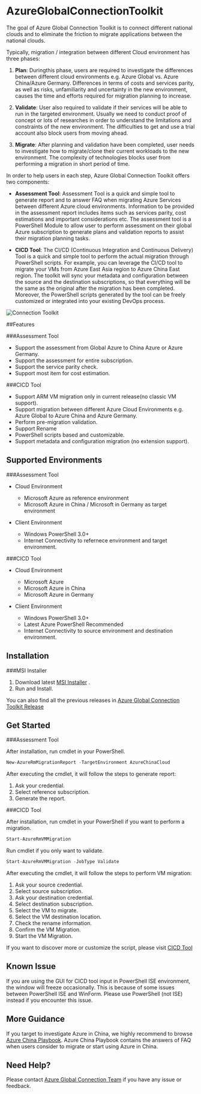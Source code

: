 # AzureGlobalConnectionToolkit
The goal of Azure Global Connection Toolkit is to connect different national clouds and to eliminate the friction to migrate applications between the national clouds.

Typically, migration / integration between different Cloud environment has three phases:

1. **Plan**:
Duringthis phase, users are required to investigate the differences between different
cloud environments e.g. Azure Global vs. Azure China/Azure Germany. Differences
in terms of costs and services parity, as well as risks, unfamiliarity and
uncertainty in the new environment, causes the time and efforts required for
migration planning to increase. 

2. **Validate**:
User
also required to validate if their services will be able to run in the targeted
environment. Usually we need to conduct proof of concept or lots of researches
in order to understand the limitations and constraints of the new environment.
The difficulties to get and use a trial account also block users from moving
ahead.

3. **Migrate**:
After
planning and validation have been completed, user needs to investigate how to
migrate/clone their current workloads to the new environment. The complexity of
technologies blocks user from performing a migration in short period of time.

In order to help users in each step, Azure Global Connection Toolkit offers two components:

- **Assessment Tool**:
Assessment
Tool is a quick and simple tool to generate report and to answer FAQ when
migrating Azure Services between different Azure cloud environments.
Information to be provided in the assessment report includes items such as
services parity, cost estimations and important considerations etc. The
assessment tool is a PowerShell Module to allow user to perform assessment on
their global Azure subscription to generate plans and validation reports to
assist their migration planning tasks.

- **CICD Tool**:
The
CI/CD (Continuous Integration and Continuous Delivery) Tool is a quick and
simple tool to perform the actual migration through PowerShell scripts. For
example, you can leverage the CI/CD tool to migrate your VMs from Azure East
Asia region to Azure China East region. The toolkit will sync your metadata and
configuration between the source and the destination subscriptions, so that
everything will be the same as the original after the migration has been
completed. Moreover, the PowerShell scripts generated by the tool can be freely
customized or integrated into your existing DevOps process.

![Connection Toolkit](https://globalconnectioncenter.blob.core.windows.net/githubpics/connectiontoolkit.png)


##Features

###Assessment Tool

* Support the assessment from Global Azure to China Azure or Azure Germany.
* Support the assessment for entire subscription.
* Support the service parity check.
* Support most item for cost estimation.

###CICD Tool

* Support ARM VM migration only in current release(no classic VM support).
* Support migration between different Azure Cloud Environments e.g. Azure Global to Azure China and Azure Germany.
* Perform pre-migration validation.
* Support Rename
* PowerShell scripts based and customizable.
* Support metadata and configuration migration (no extension support).


## Supported Environments

###Assessment Tool

* Cloud Environment
  * Microsoft Azure as reference environment 
  * Microsoft Azure in China / Microsoft in Germany as target environment
  
* Client Environment
  * Windows PowerShell 3.0+
  * Internet Connectivity to refernece environment and target environment.
  
###CICD Tool

* Cloud Environment
  * Microsoft Azure
  * Microsoft Azure in China
  * Microsoft Azure in Germany

* Client Environment
  * Windows PowerShell 3.0+
  * Latest Azure PowerShell Recommended
  * Internet Connectivity to source environment and destination environment.

## Installation

###MSI Installer

1. Download latest [MSI Installer](https://github.com/Azure/AzureGlobalConnectionToolkit/releases/download/0.2.0/AzureGlobalConnectionToolkit.0.2.0.msi) .
2. Run and Install.

You can also find all the previous releases in [Azure Global Connection Toolkit Release](https://github.com/Azure/AzureGlobalConnectionToolkit/releases)

## Get Started

###Assessment Tool

After installation, run cmdlet in your PowerShell.

```powershell
New-AzureRmMigrationReport -TargetEnvironment AzureChinaCloud 
```

After executing the cmdlet, it will follow the steps to generate report:

1. Ask your credential.
2. Select reference subscription.
3. Generate the report.

###CICD Tool

After installation, run cmdlet in your PowerShell if you want to perform a migration.

```powershell
Start-AzureRmVMMigration
```

Run cmdlet if you only want to validate.

```powershell
Start-AzureRmVMMigration -JobType Validate
```

After executing the cmdlet, it will follow the steps to perform VM migration:

1. Ask your source credential.
2. Select source subscription.
3. Ask your destination credential.
4. Select destination subscription.
5. Select the VM to migrate.
6. Select the VM destination location.
7. Check the rename information. 
8. Confirm the VM Migration.
9. Start the VM Migration.

If you want to discover more or customize the script, please visit [CICD Tool](https://github.com/Azure/AzureGlobalConnectionToolkit/tree/master/CICD%20Tool)

## Known Issue

If you are using the GUI for CICD tool input in PowerShell ISE environment, the window will freeze occasionally. This is because of some issues between PowerShell ISE and WinForm. Please use PowerShell (not ISE) instead if you encounter this issue.

## More Guidance

If you target to investigate Azure in China, we highly recommend to browse [Azure China Playbook](https://aka.ms/azurechinaplaybook). Azure China Playbook contains the answers of FAQ when users consider to migrate or start using Azure in China.

## Need Help?

Please contact [Azure Global Connection Team](mailto:amcteam@microsoft.com) if you have any issue or feedback.
